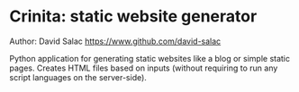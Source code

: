 # Crinita: static website generator
Author: David Salac <https://www.github.com/david-salac>

Python application for generating static websites like a blog or
simple static pages. Creates HTML files based on inputs (without
requiring to run any script languages on the server-side).
